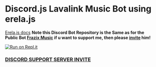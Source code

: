 # Discord.js Lavalink Music Bot using erela.js

[Erela.js docs](https://solaris.codes/projects/erelajs) **Note this Discord Bot Repository is the Same as for the Public Bot [Frazix Music](https://discord.com/api/oauth2/authorize?client_id=858904904110571550&permissions=8&scope=bot) if u want to support me, then please [invite](https://discord.com/api/oauth2/authorize?client_id=858904904110571550&permissions=8&scope=bot) him!**


[![Run on Repl.it](https://repl.it/badge/github/Frazix12/lavalink-Music-Bot)](https://repl.it/github/Frazix12/lavalink-Music-Bot)

### [**DISCORD SUPPORT SERVER INVITE**](https://dsc.gg/cwf)
